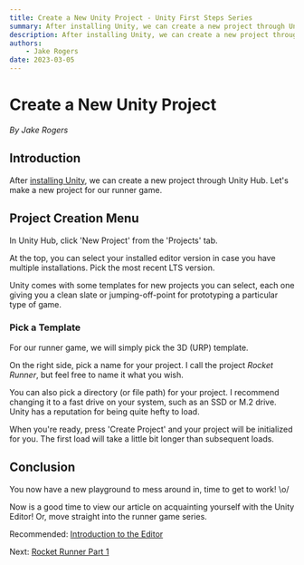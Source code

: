 ```yaml
---
title: Create a New Unity Project - Unity First Steps Series
summary: After installing Unity, we can create a new project through Unity Hub. Let's make a new project for our runner game.
description: After installing Unity, we can create a new project through Unity Hub. Let's make a new project for our runner game.
authors:
    - Jake Rogers
date: 2023-03-05
---
```

# Create a New Unity Project
*By Jake Rogers*

## Introduction
After [installing Unity](./unity-first-step-install.md), we can create a new project through Unity Hub. Let's make a new project for our runner game.

## Project Creation Menu
In Unity Hub, click 'New Project' from the 'Projects' tab.

At the top, you can select your installed editor version in case you have multiple installations. Pick the most recent LTS version.

Unity comes with some templates for new projects you can select, each one giving you a clean slate or jumping-off-point for prototyping a particular type of game. 

### Pick a Template
For our runner game, we will simply pick the 3D (URP) template.

On the right side, pick a name for your project. I call the project *Rocket Runner*, but feel free to name it what you wish.

You can also pick a directory (or file path) for your project. I recommend changing it to a fast drive on your system, such as an SSD or M.2 drive. Unity has a reputation for being quite hefty to load.

When you're ready, press 'Create Project' and your project will be initialized for you. The first load will take a little bit longer than subsequent loads.

## Conclusion
You now have a new playground to mess around in, time to get to work! \o/

Now is a good time to view our article on acquainting yourself with the Unity Editor! Or, move straight into the runner game series.

Recommended: [Introduction to the Editor](../unity-editor-introduction.md)

Next: [Rocket Runner Part 1](./unity-runner-1.md)